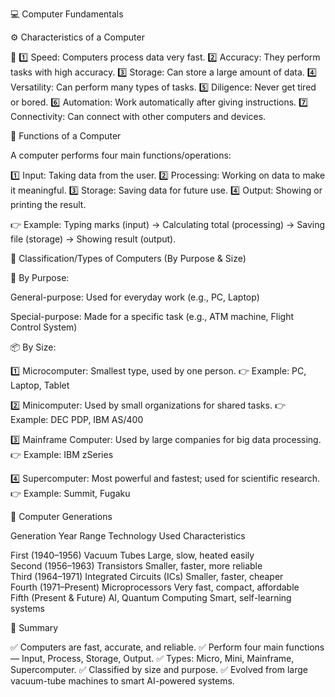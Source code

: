 💻 Computer Fundamentals


⚙️ Characteristics of a Computer

🧠 1️⃣ Speed: Computers process data very fast.
2️⃣ Accuracy: They perform tasks with high accuracy.
3️⃣ Storage: Can store a large amount of data.
4️⃣ Versatility: Can perform many types of tasks.
5️⃣ Diligence: Never get tired or bored.
6️⃣ Automation: Work automatically after giving instructions.
7️⃣ Connectivity: Can connect with other computers and devices.


🔹 Functions of a Computer

A computer performs four main functions/operations:

1️⃣ Input: Taking data from the user.
2️⃣ Processing: Working on data to make it meaningful.
3️⃣ Storage: Saving data for future use.
4️⃣ Output: Showing or printing the result.

👉 Example:
Typing marks (input) → Calculating total (processing) → Saving file (storage) → Showing result (output).



📏 Classification/Types of Computers (By Purpose & Size)

🎯 By Purpose:

General-purpose: Used for everyday work (e.g., PC, Laptop)

Special-purpose: Made for a specific task (e.g., ATM machine, Flight Control System)

📦 By Size:

1️⃣ Microcomputer:
Smallest type, used by one person.
👉 Example: PC, Laptop, Tablet

2️⃣ Minicomputer:
Used by small organizations for shared tasks.
👉 Example: DEC PDP, IBM AS/400

3️⃣ Mainframe Computer:
Used by large companies for big data processing.
👉 Example: IBM zSeries

4️⃣ Supercomputer:
Most powerful and fastest; used for scientific research.
👉 Example: Summit, Fugaku


🧬 Computer Generations

Generation	Year Range	Technology Used	Characteristics

First (1940–1956)	Vacuum Tubes	Large, slow, heated easily	
Second (1956–1963)	Transistors	Smaller, faster, more reliable	
Third (1964–1971)	Integrated Circuits (ICs)	Smaller, faster, cheaper	
Fourth (1971–Present)	Microprocessors	Very fast, compact, affordable	
Fifth (Present & Future)	AI, Quantum Computing	Smart, self-learning systems



📘 Summary

✅ Computers are fast, accurate, and reliable.
✅ Perform four main functions — Input, Process, Storage, Output.
✅ Types: Micro, Mini, Mainframe, Supercomputer.
✅ Classified by size and purpose.
✅ Evolved from large vacuum-tube machines to smart AI-powered systems.
